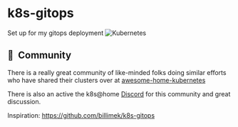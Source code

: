 # k8s-gitops
Set up for my gitops deployment
![Kubernetes](https://i.imgur.com/p1RzXjQ.png)

## :handshake:&nbsp; Community

There is a really great community of like-minded folks doing similar efforts who have shared their clusters over at [awesome-home-kubernetes](https://github.com/k8s-at-home/awesome-home-kubernetes)

There is also an active the k8s@home [Discord](https://discord.gg/7PbmHRK) for this community and great discussion.

Inspiration: https://github.com/billimek/k8s-gitops
